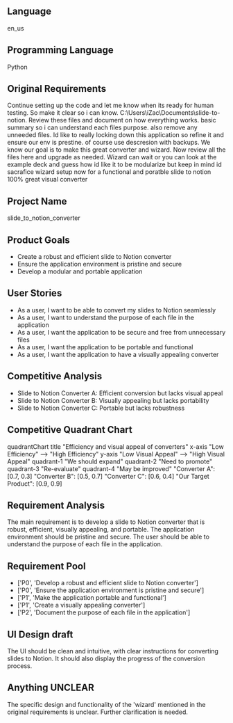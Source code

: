 ## Language

en_us

## Programming Language

Python

## Original Requirements

Continue setting up the code and let me know when its ready for human testing. So make it clear so i can know. C:\Users\iZac\Documents\slide-to-notion\. Review these files and document on how everything works. basic summary so i can understand each files purpose. also remove any unneeded files. Id like to really locking down this application so refine it and ensure our env is prestine. of course use descresion with backups. We know our goal is to make this great converter and wizard. Now review all the files here and upgrade as needed. Wizard can wait or you can look at the example deck and guess how id like it to be modularize but keep in mind id sacrafice wizard setup now for a functional and poratble slide to notion 100% great visual converter

## Project Name

slide_to_notion_converter

## Product Goals

- Create a robust and efficient slide to Notion converter
- Ensure the application environment is pristine and secure
- Develop a modular and portable application

## User Stories

- As a user, I want to be able to convert my slides to Notion seamlessly
- As a user, I want to understand the purpose of each file in the application
- As a user, I want the application to be secure and free from unnecessary files
- As a user, I want the application to be portable and functional
- As a user, I want the application to have a visually appealing converter

## Competitive Analysis

- Slide to Notion Converter A: Efficient conversion but lacks visual appeal
- Slide to Notion Converter B: Visually appealing but lacks portability
- Slide to Notion Converter C: Portable but lacks robustness

## Competitive Quadrant Chart

quadrantChart
    title "Efficiency and visual appeal of converters"
    x-axis "Low Efficiency" --> "High Efficiency"
    y-axis "Low Visual Appeal" --> "High Visual Appeal"
    quadrant-1 "We should expand"
    quadrant-2 "Need to promote"
    quadrant-3 "Re-evaluate"
    quadrant-4 "May be improved"
    "Converter A": [0.7, 0.3]
    "Converter B": [0.5, 0.7]
    "Converter C": [0.6, 0.4]
    "Our Target Product": [0.9, 0.9]

## Requirement Analysis

The main requirement is to develop a slide to Notion converter that is robust, efficient, visually appealing, and portable. The application environment should be pristine and secure. The user should be able to understand the purpose of each file in the application.

## Requirement Pool

- ['P0', 'Develop a robust and efficient slide to Notion converter']
- ['P0', 'Ensure the application environment is pristine and secure']
- ['P1', 'Make the application portable and functional']
- ['P1', 'Create a visually appealing converter']
- ['P2', 'Document the purpose of each file in the application']

## UI Design draft

The UI should be clean and intuitive, with clear instructions for converting slides to Notion. It should also display the progress of the conversion process.

## Anything UNCLEAR

The specific design and functionality of the 'wizard' mentioned in the original requirements is unclear. Further clarification is needed.

